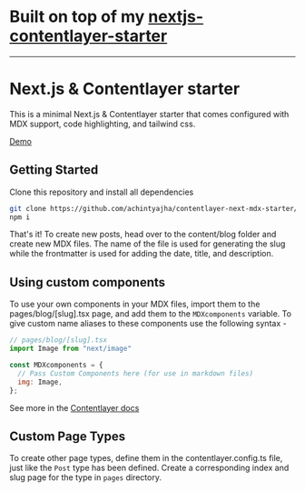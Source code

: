 # Built on top of my [nextjs-contentlayer-starter](https://github.com/achintyajha/contentlayer-next-mdx-starter)

___

# Next.js & Contentlayer starter

This is a minimal Next.js & Contentlayer starter that comes configured with MDX support, code highlighting, and tailwind css.

[Demo](https://contentlayer-starter.vercel.app/)

## Getting Started

Clone this repository and install all dependencies

```bash
git clone https://github.com/achintyajha/contentlayer-next-mdx-starter/ my-blog
npm i
```

That's it! To create new posts, head over to the content/blog folder and create new MDX files. The name of the file is used for generating the slug while the frontmatter is used for adding the date, title, and description.

## Using custom components

To use your own components in your MDX files, import them to the pages/blog/[slug].tsx page, and add them to the `MDXcomponents` variable. To give custom name aliases to these components use the following syntax - 

```js
// pages/blog/[slug].tsx
import Image from "next/image"

const MDXcomponents = {
  // Pass Custom Components here (for use in markdown files)
  img: Image,
};
```

See more in the [Contentlayer docs](https://www.contentlayer.dev/docs/reference/next-contentlayer#usemdxcomponent)

## Custom Page Types

To create other page types, define them in the contentlayer.config.ts file, just like the `Post` type has been defined. Create a corresponding index and slug page for the type in `pages` directory.
